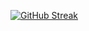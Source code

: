 [![GitHub Streak](https://streak-stats.demolab.com?user=oscbyspro&theme=dark&hide_border=false)](https://git.io/streak-stats)
